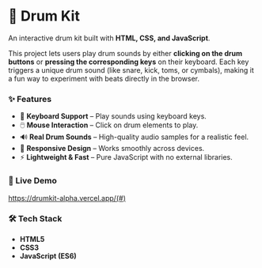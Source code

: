 # 🥁 Drum Kit

An interactive drum kit built with **HTML, CSS, and JavaScript**.

This project lets users play drum sounds by either **clicking on the drum buttons** or **pressing the corresponding keys** on their keyboard. Each key triggers a unique drum sound (like snare, kick, toms, or cymbals), making it a fun way to experiment with beats directly in the browser.

### ✨ Features

* 🎹 **Keyboard Support** – Play sounds using keyboard keys.
* 🖱️ **Mouse Interaction** – Click on drum elements to play.
* 🔊 **Real Drum Sounds** – High-quality audio samples for a realistic feel.
* 🎨 **Responsive Design** – Works smoothly across devices.
* ⚡ **Lightweight & Fast** – Pure JavaScript with no external libraries.

### 🚀 Live Demo

https://drumkit-alpha.vercel.app/(#)

### 🛠️ Tech Stack

* **HTML5**
* **CSS3**
* **JavaScript (ES6)**
